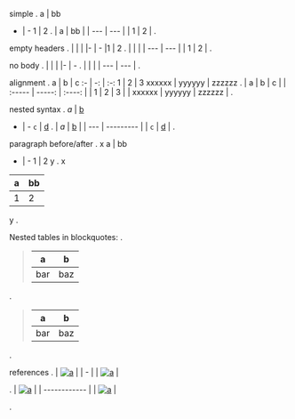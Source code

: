 simple
.
a | bb
- | -
1 | 2
.
| a   | bb  |
| --- | --- |
| 1   | 2   |
.

empty headers
.
|  | |
|- | -
|1 | 2
.
|     |     |
| --- | --- |
| 1   | 2   |
.

no body
.
|  | |
|- | -
.
|     |     |
| --- | --- |
.

alignment
.
a | b | c
:- | -: | :-:
1 | 2 | 3
xxxxxx | yyyyyy | zzzzzz
.
| a      |      b |   c    |
| :----- | -----: | :----: |
| 1      |      2 |   3    |
| xxxxxx | yyyyyy | zzzzzz |
.

nested syntax
.
*a* | [b](link)
- | -
`c` | [d](link)
.
| *a* | [b](link) |
| --- | --------- |
| `c` | [d](link) |
.

paragraph before/after
.
x
a | bb
- | -
1 | 2
y
.
x

| a   | bb  |
| --- | --- |
| 1   | 2   |

y
.

Nested tables in blockquotes:
.
> a|b
> ---|---
> bar|baz
.
> | a   | b   |
> | --- | --- |
> | bar | baz |
.

references
.
| [![a][b]][c] |
| - |
| [![a][b]][c] |

[b]: link1
[c]: link2
.
| [![a][b]][c] |
| ------------ |
| [![a][b]][c] |

[b]: link1
[c]: link2
.
